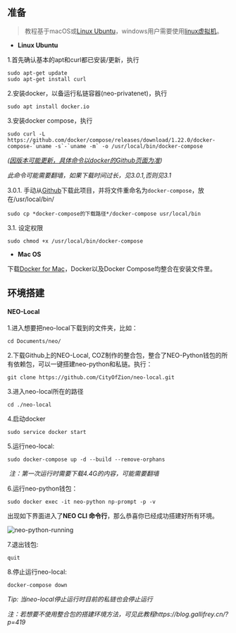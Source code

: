 ## 准备

> 教程基于macOS或[Linux Ubuntu](https://www.ubuntu.com/download/desktop)，windows用户需要使用[linux虚拟机](https://www.virtualbox.org/wiki/Downloads)。

- **Linux Ubuntu**

1.首先确认基本的apt和curl都已安装/更新，执行

```
sudo apt-get update
sudo apt-get install curl
```

2.安装docker，以备运行私链容器(neo-privatenet)，执行

```
sudo apt install docker.io
```

3.安装docker compose，执行

```
sudo curl -L https://github.com/docker/compose/releases/download/1.22.0/docker-compose-`uname -s`-`uname -m` -o /usr/local/bin/docker-compose
```
*([因版本可能更新，具体命令以docker的Github页面为准](https://github.com/docker/compose/releases))*

*此命令可能需要翻墙，如果下载时间过长，见3.0.1,否则见3.1*

3.0.1. 手动从[Github](https://github.com/docker/compose/releases)下载此项目，并将文件重命名为`docker-compose`，放在/usr/local/bin/

```
sudo cp *docker-compose的下载路径*/docker-compose usr/local/bin
```

3.1. 设定权限

```
sudo chmod +x /usr/local/bin/docker-compose
```



- **Mac OS**

下载[Docker for Mac](https://store.docker.com/editions/community/docker-ce-desktop-mac)，Docker以及Docker Compose均整合在安装文件里。




## 环境搭建

#### NEO-Local

1.进入想要把neo-local下载到的文件夹，比如：

```
cd Documents/neo/
```

2.下载Github上的NEO-Local, COZ制作的整合包，整合了NEO-Python钱包的所有依赖包，可以一键搭建neo-python和私链。执行：

```
git clone https://github.com/CityOfZion/neo-local.git
```

3.进入neo-local所在的路径

```
cd ./neo-local
```



4.启动docker

```
sudo service docker start
```



5.运行neo-local: 

```
sudo docker-compose up -d --build --remove-orphans
```

​	*注：第一次运行时需要下载4.4G的内容，可能需要翻墙*

6.运行neo-python钱包：

```
sudo docker exec -it neo-python np-prompt -p -v
```

出现如下界面进入了**NEO CLI 命令行**，那么恭喜你已经成功搭建好所有环境。

![neo-python-running](https://raw.githubusercontent.com/taomo-eo/NEO-Python-Smart-Contracts/master/neo-python-running.png)


7.退出钱包:

```
quit
```

8.停止运行neo-local:

```
docker-compose down
```

*Tip: 当neo-local停止运行时目前的私链也会停止运行*

*注：若想要不使用整合包的搭建环境方法，可见此教程https://blog.gallifrey.cn/?p=419*